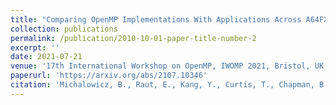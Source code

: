 ```yaml
---
title: "Comparing OpenMP Implementations With Applications Across A64FX Platforms"
collection: publications
permalink: /publication/2010-10-01-paper-title-number-2
excerpt: ''
date: 2021-07-21
venue: '17th International Workshop on OpenMP, IWOMP 2021, Bristol, UK, September 14--16, 2021, Proceedings 17'
paperurl: 'https://arxiv.org/abs/2107.10346'
citation: 'Michalowicz, B., Raut, E., Kang, Y., Curtis, T., Chapman, B., & Oryspayev, D. (2021). &quot;Comparing OpenMP Implementations With Applications Across A64FX Platforms.&quot; <i>IWOMP 2021</i>.'
---
```

